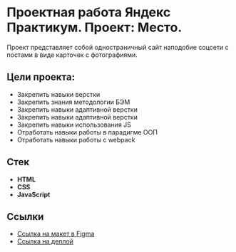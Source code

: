 # Проектная работа Яндекс Практикум. Проект: Место.

Проект представляет собой одностраничный сайт наподобие соцсети с постами в виде карточек с фотографиями.

## Цели проекта:

* Закрепить навыки верстки
* Закрепить знания методологии БЭМ
* Закрепить навыки адаптивной верстки
* Закрепить навыки адаптивной верстки
* Закрепить навыки использования JS
* Отработать навыки работы в парадигме ООП
* Отработать навыки работы с webpack

## Стек
* __HTML__
* __CSS__
* __JavaScript__

## Ссылки

* [Ссылка на макет в Figma](https://www.figma.com/file/jQXTc22Fx9N42ronbKXRjp/JavaScript.-Sprint-4-(Copy)?node-id=0%3A1)
* [Ссылка на деплой](https://mistersviter.github.io/mesto)
